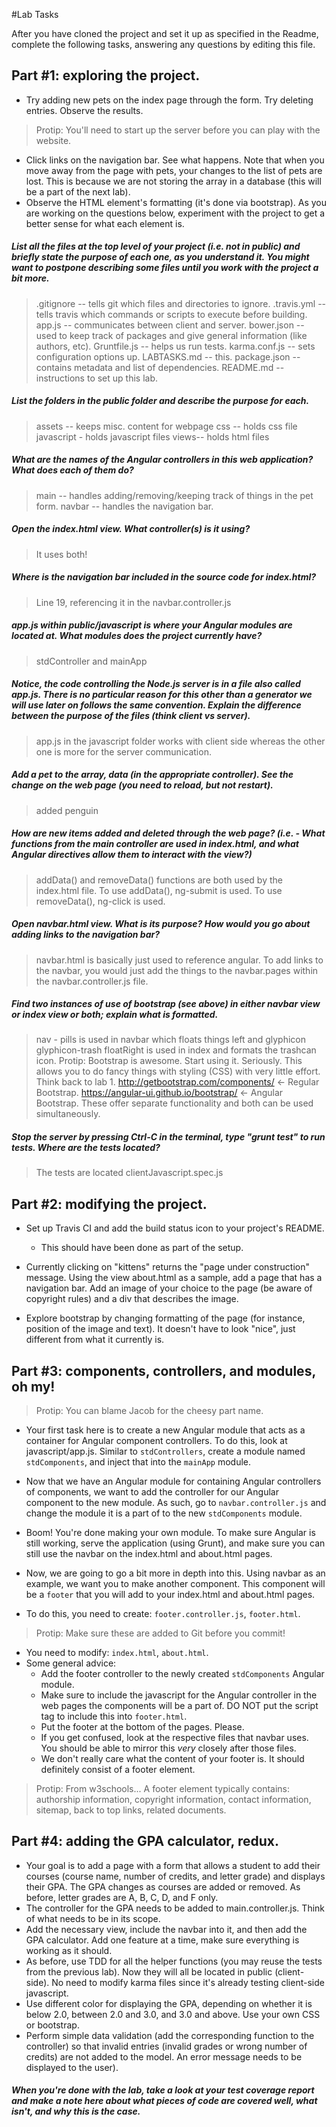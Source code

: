 #Lab Tasks

After you have cloned the project and set it up as specified in the Readme, complete the following tasks, answering any
questions by editing this file. 

## Part #1: exploring the project.

- Try adding new pets on the index page through the form. Try deleting entries. Observe the results. 

> Protip: You'll need to start up the server before you can play with the website.

- Click links on the navigation bar. See what happens. Note that when you move away from the page with pets, your changes to the list of pets are lost. This is because we are not storing the array in a database (this will be a part of the next lab). 
- Observe the HTML element's formatting (it's done via bootstrap). As you are working on the questions below, experiment with the project to get a better sense for what each element is. 

##### List all the files at the top level of your project (i.e. not in public) and briefly state the purpose of each one, as you understand it. You might want to postpone describing some files until you work with the project a bit more. 

>.gitignore -- tells git which files and directories to ignore.
>.travis.yml -- tells travis which commands or scripts to execute before building.
>app.js -- communicates between client and server.
>bower.json -- used to keep track of packages and give general information (like authors, etc).
>Gruntfile.js -- helps us run tests.
>karma.conf.js -- sets configuration options up.
>LABTASKS.md -- this.
>package.json -- contains metadata and list of dependencies.
>README.md -- instructions to set up this lab.

##### List the folders in the public folder and describe the purpose for each.
>assets -- keeps misc. content for webpage
>css -- holds css file
>javascript - holds javascript files
>views-- holds html files

##### What are the names of the Angular controllers in this web application? What does each of them do?

>main -- handles adding/removing/keeping track of things in the pet form.
>navbar -- handles the navigation bar.

##### Open the index.html view. What controller(s) is it using?

>It uses both!

##### Where is the navigation bar included in the source code for index.html?

>Line 19, referencing it in the navbar.controller.js

##### app.js within public/javascript is where your Angular modules are located at. What modules does the project currently have?
>stdController and mainApp
##### Notice, the code controlling the Node.js server is in a file also called app.js. There is no particular reason for this other than a generator we will use later on follows the same convention. Explain the difference between the purpose of the files (think client vs server).
>app.js in the javascript folder works with client side whereas the other one is more for the server communication.
##### Add a pet to the array, data (in the appropriate controller). See the change on the web page (you need to reload, but not restart).
> added penguin
##### How are new items added and deleted through the web page? (i.e. - What functions from the main controller are used in index.html, and what Angular directives allow them to interact with the view?)
> addData() and removeData() functions are both used by the index.html file. To use addData(), ng-submit is used. To use removeData(), ng-click is used.
##### Open navbar.html view. What is its purpose? How would you go about adding links to the navigation bar?
>navbar.html is basically just used to reference angular. To add links to the navbar, you would just add the things to the navbar.pages within the navbar.controller.js file.
##### Find two instances of use of bootstrap (see above) in either navbar view or index view or both; explain what is formatted.
>nav - pills is used in navbar which floats things left and glyphicon glyphicon-trash floatRight is used in index and formats the trashcan icon.
>Protip: Bootstrap is awesome. Start using it. Seriously. This allows you to do fancy things with styling (CSS) with very little effort. Think back to lab 1. http://getbootstrap.com/components/ <- Regular Bootstrap. https://angular-ui.github.io/bootstrap/ <- Angular Bootstrap. These offer separate functionality and both can be used simultaneously.

##### Stop the server by pressing Ctrl-C in the terminal, type "grunt test" to run tests. Where are the tests located?
>The tests are located clientJavascript.spec.js
## Part #2: modifying the project.

- Set up Travis CI and add the build status icon to your project's README.
  - This should have been done as part of the setup.

- Currently clicking on "kittens" returns the "page under construction" message. Using the view about.html as a sample, add a page that has a navigation bar. Add an image of your choice to the page (be aware of copyright rules) and a div that describes the image. 
- Explore bootstrap by changing formatting of the page (for instance, position of the image and text). It doesn't have to look "nice", just different from what it currently is. 

## Part #3: components, controllers, and modules, oh my!

>Protip: You can blame Jacob for the cheesy part name.

- Your first task here is to create a new Angular module that acts as a container for Angular component controllers. To do this, look at javascript/app.js. Similar to `stdControllers`, create a module named `stdComponents`, and inject that into the `mainApp` module.
- Now that we have an Angular module for containing Angular controllers of components, we want to add the controller for our Angular component to the new module. As such, go to `navbar.controller.js` and change the module it is a part of to the new `stdComponents` module.
- Boom! You're done making your own module. To make sure Angular is still working, serve the application (using Grunt), and make sure you can still use the navbar on the index.html and about.html pages.

- Now, we are going to go a bit more in depth into this. Using navbar as an example, we want you to make another component. This component will be a `footer` that you will add to your index.html and about.html pages.
- To do this, you need to create: `footer.controller.js`, `footer.html`.

>Protip: Make sure these are added to Git before you commit!

- You need to modify: `index.html`, `about.html`.
- Some general advice:
  - Add the footer controller to the newly created `stdComponents` Angular module.
  - Make sure to include the javascript for the Angular controller in the web pages the components will be a part of. DO NOT put the script tag to include this into `footer.html`.
  - Put the footer at the bottom of the pages. Please.
  - If you get confused, look at the respective files that navbar uses. You should be able to mirror this _very_ closely after those files.
  - We don't really care what the content of your footer is. It should definitely consist of a footer element.

>Protip: From w3schools... A footer element typically contains: authorship information, copyright information, contact information, sitemap, back to top links, related documents.


## Part #4: adding the GPA calculator, redux.
- Your goal is to add a page with a form that allows a student to add their courses (course name, number of credits, and letter grade) and displays their GPA. The GPA changes as courses are added or removed. As before, letter grades are A, B, C, D, and F only. 
- The controller for the GPA needs to be added to main.controller.js. Think of what needs to be in its scope. 
- Add the necessary view, include the navbar into it, and then add the GPA calculator. Add one feature at a time, make sure everything is working as it should. 
- As before, use TDD for all the helper functions (you may reuse the tests from the previous lab). Now they will all be located in public (client-side). No need to modify karma files since it's already testing client-side javascript. 
- Use different color for displaying the GPA, depending on whether it is below 2.0, between 2.0 and 3.0, and 3.0 and above. Use your own CSS or bootstrap. 
- Perform simple data validation (add the corresponding function to the controller) so that invalid entries (invalid grades or wrong number of credits) are not added to the model. An error message needs to be displayed to the user). 

##### When you're done with the lab, take a look at your test coverage report and make a note here about what pieces of code are covered well, what isn't, and why this is the case.


